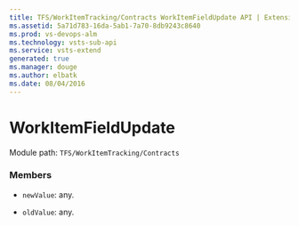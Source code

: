 ```yaml
---
title: TFS/WorkItemTracking/Contracts WorkItemFieldUpdate API | Extensions for Visual Studio Team Services
ms.assetid: 5a71d783-16da-5ab1-7a70-8db9243c8640
ms.prod: vs-devops-alm
ms.technology: vsts-sub-api
ms.service: vsts-extend
generated: true
ms.manager: douge
ms.author: elbatk
ms.date: 08/04/2016
---
```


# WorkItemFieldUpdate

Module path: `TFS/WorkItemTracking/Contracts`


### Members

* `newValue`: any. 

* `oldValue`: any. 

